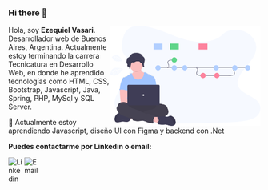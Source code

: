 ### Hi there 👋

<img align='right' src='https://raw.githubusercontent.com/EzeVasari/EzeVasari/fa1eb47390d0ad376a6645b10d0929018a919d21/img/img.svg' width='300"'>

Hola, soy **Ezequiel Vasari**. Desarrollador web de Buenos Aires, Argentina. Actualmente estoy terminando la carrera Tecnicatura en Desarrollo Web, en donde he aprendido tecnologías como HTML, CSS, Bootstrap, Javascript, Java, Spring, PHP, MySql y SQL Server.   

🌱 Actualmente estoy aprendiendo Javascript, diseño UI con Figma y backend con .Net

**Puedes contactarme por Linkedin o email:**

<a href="https://www.linkedin.com/in/ernesto-vasari-13b366185/">
	<img width="32" align="left"
		 alt="Linkedin"
		 src="https://www.flaticon.es/svg/static/icons/svg/1384/1384088.svg">
</a>
<a href="mailto:ezequielvasari@gmail.com">
	<img width="32" align="left"
		 alt="Email"
		 src="https://www.flaticon.es/svg/static/icons/svg/58/58683.svg">
</a>


